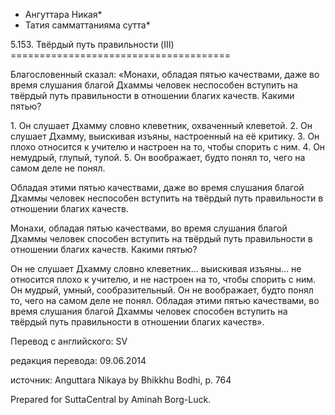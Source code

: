 * Ангуттара Никая*
* Татия самматтанияма сутта*

5\.153\. Твёрдый путь правильности \(III\)
\=\=\=\=\=\=\=\=\=\=\=\=\=\=\=\=\=\=\=\=\=\=\=\=\=\=\=\=\=\=\=\=\=\=\=\=\=\=

Благословенный сказал: «Монахи, обладая пятью качествами, даже во время слушания благой Дхаммы человек неспособен вступить на твёрдый путь правильности в отношении благих качеств\. Какими пятью?

1\. Он слушает Дхамму словно клеветник, охваченный клеветой\.
2\. Он слушает Дхамму, выискивая изъяны, настроенный на её критику\.
3\. Он плохо относится к учителю и настроен на то, чтобы спорить с ним\.
4\. Он немудрый, глупый, тупой\.
5\. Он воображает, будто понял то, чего на самом деле не понял\.

Обладая этими пятью качествами, даже во время слушания благой Дхаммы человек неспособен вступить на твёрдый путь правильности в отношении благих качеств\.

Монахи, обладая пятью качествами, во время слушания благой Дхаммы человек способен вступить на твёрдый путь правильности в отношении благих качеств\. Какими пятью?

Он не слушает Дхамму словно клеветник… выискивая изъяны… не относится плохо к учителю, и не настроен на то, чтобы спорить с ним\. Он мудрый, умный, сообразительный\. Он не воображает, будто понял то, чего на самом деле не понял\. Обладая этими пятью качествами, во время слушания благой Дхаммы человек способен вступить на твёрдый путь правильности в отношении благих качеств»\.

Перевод с английского: SV

редакция перевода: 09\.06\.2014

источник: Anguttara Nikaya by Bhikkhu Bodhi, p\. 764

Prepared for SuttaCentral by Aminah Borg\-Luck\.